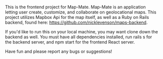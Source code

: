 This is the frontend project for Map-Mate. Map-Mate is an application letting user create, customize, and collaborate on geolocational maps. This project utilizes Mapbox Api for the map itself, as well as a Ruby on Rails backend, found here: https://github.com/nicklevenson/maps-backend. 

If you'd like to run this on your local machine, you may want clone down the backend as  well. You must have all dependencies installed, run rails s for the backend server, and npm start for the frontend React server. 

Have fun and please report any bugs or suggestions!